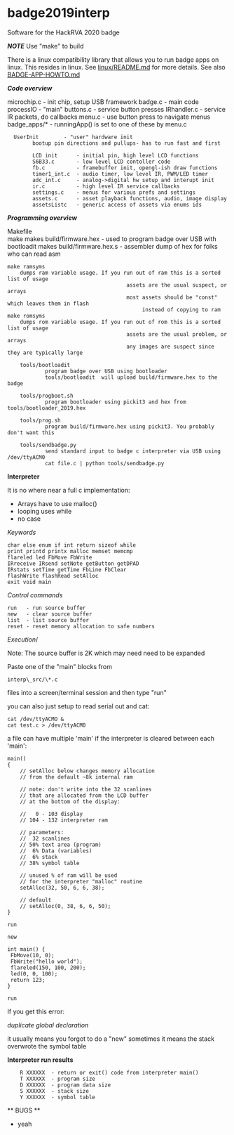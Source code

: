 # badge2019interp
Software for the HackRVA 2020 badge

***NOTE***
Use "make" to build

There is a linux compatibility library that allows you to run badge apps on linux.
This resides in linux.  See [linux/README.md](https://github.com/HackRVA/badge2020/tree/master/linux)
for more details.  See also [BADGE-APP-HOWTO.md](https://github.com/HackRVA/badge2020/blob/master/BADGE-APP-HOWTO.md)




***Code overview***

  microchip.c       - init chip, setup USB framework
    badge.c         - main code
      processIO     - "main"
        buttons.c     - service button presses
        IRhandler.c   - service IR packets, do callbacks
        menu.c        - use button press to navigate menus
           badge_apps/*  - runningApp() is set to one of these by menu.c

      UserInit        - "user" hardware init
			bootup pin directions and pullups- has to run fast and first

			LCD init      - initial pin, high level LCD functions
			S6B33.c       - low level LCD contoller code
			fb.c          - framebuffer init, opengl-ish draw functions
			timer1_int.c  - audio timer, low level IR, PWM/LED timer
			adc_int.c     - analog->digital hw setup and interupt init
			ir.c          - high level IR service callbacks
			settings.c    - menus for various prefs and settings
			assets.c      - asset playback functions, audio, image display
			assetsListc   - generic access of assets via enums ids



***Programming overview***

   Makefile   
	make
		makes build/firmware.hex   - used to program badge over USB with bootloadit
		makes build/firmware.hex.s - assembler dump of hex for folks who can read asm

	make ramsyms
		dumps ram variable usage. If you run out of ram this is a sorted list of usage
                                          assets are the usual suspect, or arrays
                                          most assets should be "const" which leaves them in flash 
                                               instead of copying to ram
	make romsyms
		dumps rom variable usage. If you run out of rom this is a sorted list of usage
                                          assets are the usual problem, or arrays
                                          any images are suspect since they are typically large

        tools/bootloadit
                program badge over USB using bootloader
                tools/bootloadit  will upload build/firmware.hex to the badge

        tools/progboot.sh
                program bootloader using pickit3 and hex from tools/bootloader_2019.hex

        tools/prog.sh
                program build/firmware.hex using pickit3. You probably don't want this

        tools/sendbadge.py
                send standard input to badge c interpreter via USB using /dev/ttyACM0
                cat file.c | python tools/sendbadge.py


**Interpreter**

It is no where near a full c implementation:

- Arrays have to use malloc()
- looping uses while
- no case

*Keywords*

```
char else enum if int return sizeof while
print printd printx malloc memset memcmp
flareled led FbMove FbWrite
IRreceive IRsend setNote getButton getDPAD
IRstats setTime getTime FbLine FbClear
flashWrite flashRead setAlloc
exit void main
```


*Control commands*
```
run   - run source buffer
new   - clear source buffer
list  - list source buffer
reset - reset memory allocation to safe numbers
```

*Execution*/

Note:
The source buffer is 2K which may need need to be expanded

Paste one of the "main" blocks from 
```
interp\_src/\*.c

```
files into a screen/terminal session and then type "run"

you can also just setup to read serial out and cat:
```
cat /dev/ttyACMO &
cat test.c > /dev/ttyACM0
```

a file can have multiple 'main' if the interpreter
is cleared between each 'main':

```
main()
{
    // setAlloc below changes memory allocation
    // from the default ~8k internal ram

    // note: don't write into the 32 scanlines
    // that are allocated from the LCD buffer
    // at the bottom of the display:

    //   0 - 103 display
    // 104 - 132 interpreter ram

    // parameters:
    //  32 scanlines
    // 50% text area (program)
    //  6% Data (variables)
    //  6% stack
    // 38% symbol table

    // unused % of ram will be used
    // for the interpreter "malloc" routine
    setAlloc(32, 50, 6, 6, 38);

    // default
    // setAlloc(0, 38, 6, 6, 50);
}

run

new

int main() {
 FbMove(10, 0);
 FbWrite("hello world");
 flareled(150, 100, 200);
 led(0, 0, 100);
 return 123;
}

run
```

If you get this error:

*duplicate global declaration*

it usually means you forgot to do a "new"
sometimes it means the stack overwrote
the symbol table



**Interpreter run results**

```
    R XXXXXX  - return or exit() code from interpreter main()
    T XXXXXX  - program size
    D XXXXXX  - program data size
    S XXXXXX  - stack size
    Y XXXXXX  - symbol table
```

** BUGS **

 - yeah

